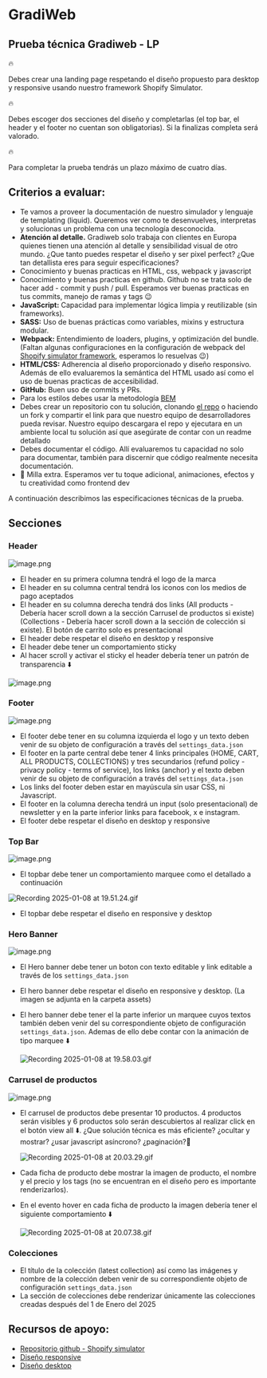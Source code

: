 # GradiWeb

## Prueba técnica Gradiweb - LP

<aside>
🔥

Debes crear una landing page respetando el diseño propuesto para desktop y responsive usando nuestro framework Shopify Simulator.

</aside>

<aside>
🔥

Debes escoger dos secciones del diseño y completarlas (el top bar, el header y el footer no cuentan son obligatorias). Si la finalizas completa será valorado.

</aside>

<aside>
🔥

Para completar la prueba tendrás un plazo máximo de cuatro días.

</aside>

## Criterios a evaluar:

- Te vamos a proveer la documentación de nuestro simulador y lenguaje de templating (liquid). Queremos ver como te desenvuelves, interpretas y solucionas un problema con una tecnología desconocida.
- **Atención al detalle.** Gradiweb solo trabaja con clientes en Europa quienes tienen una atención al detalle y sensibilidad visual de otro mundo. ¿Que tanto puedes respetar el diseño y ser pixel perfect? ¿Que tan detallista eres para seguir especificaciones?
- Conocimiento y buenas practicas en HTML, css, webpack y javascript
- Conocimiento y buenas practicas en github. Github no se trata solo de hacer add - commit y push / pull. Esperamos ver buenas practicas en tus commits, manejo de ramas y tags 😉
- **JavaScript:** Capacidad para implementar lógica limpia y reutilizable (sin frameworks).
- **SASS:** Uso de buenas prácticas como variables, mixins y estructura modular.
- **Webpack:** Entendimiento de loaders, plugins, y optimización del bundle. (Faltan algunas configuraciones en la configuración de webpack del [Shopify simulator framework](https://github.com/gradiweb/Shopify-simulator-Framework), esperamos lo resuelvas 😉)
- **HTML/CSS:** Adherencia al diseño proporcionado y diseño responsivo. Además de ello evaluaremos la semántica del HTML usado así como el uso de buenas practicas de accesibilidad.
- **GitHub:** Buen uso de commits y PRs.
- Para los estilos debes usar la metodología [BEM](https://en.bem.info/methodology/)
- Debes crear un repositorio con tu solución, clonando [el repo](https://github.com/gradiweb/Shopify-simulator-Framework) o haciendo un fork y compartir el link para que nuestro equipo de desarrolladores pueda revisar. Nuestro equipo descargara el repo y ejecutara en un ambiente local tu solución así que asegúrate de contar con un readme detallado
- Debes documentar el código. Allí evaluaremos tu capacidad no solo para documentar, también para discernir que código realmente necesita documentación.
- 🚜 Milla extra. Esperamos ver tu toque adicional, animaciones, efectos y tu creatividad como frontend dev

A continuación describimos las especificaciones técnicas de la prueba.

## Secciones

### Header

![image.png](https://prod-files-secure.s3.us-west-2.amazonaws.com/a04eab37-6250-4c4a-8363-e4194a3b4dee/96c9ac3a-223f-4335-b385-67e0c17aeb09/image.png)

- El header en su primera columna tendrá el logo de la marca
- El header en su columna central tendrá los iconos con los medios de pago aceptados
- El header en su columna derecha tendrá dos links (All products - Debería hacer scroll down a la sección Carrusel de productos si existe) (Collections - Debería hacer scroll down a la sección de colección si existe). El botón de carrito solo es presentacional
- El header debe respetar el diseño en desktop y responsive
- El header debe tener un comportamiento sticky
- Al hacer scroll y activar el sticky el header debería tener un patrón de transparencia ⬇️

![image.png](https://prod-files-secure.s3.us-west-2.amazonaws.com/a04eab37-6250-4c4a-8363-e4194a3b4dee/4e103f22-eda9-4789-8f0f-24c722e88be6/image.png)

### Footer

![image.png](https://prod-files-secure.s3.us-west-2.amazonaws.com/a04eab37-6250-4c4a-8363-e4194a3b4dee/631a5f8b-dc62-4d81-9fe1-0ca77a6414c2/image.png)

- El footer debe tener en su columna izquierda el logo y un texto deben venir de su objeto de configuración a través del `settings_data.json`
- El footer en la parte central debe tener 4 links principales (HOME, CART, ALL PRODUCTS, COLLECTIONS) y tres secundarios (refund policy - privacy policy - terms of service), los links (anchor) y el texto deben venir de su objeto de configuración a través del `settings_data.json`
- Los links del footer deben estar en mayúscula sin usar CSS, ni Javascript.
- El footer en la columna derecha tendrá un input (solo presentacional) de newsletter y en la parte inferior links para facebook, x e instagram.
- El footer debe respetar el diseño en desktop y responsive

### Top Bar

![image.png](https://prod-files-secure.s3.us-west-2.amazonaws.com/a04eab37-6250-4c4a-8363-e4194a3b4dee/516b4a6b-f2b7-4998-90ca-5ae2bd24dc58/image.png)

- El topbar debe tener un comportamiento marquee como el detallado a continuación

![Recording 2025-01-08 at 19.51.24.gif](https://prod-files-secure.s3.us-west-2.amazonaws.com/a04eab37-6250-4c4a-8363-e4194a3b4dee/898363cc-d5e1-4468-8f31-4df91304759c/Recording_2025-01-08_at_19.51.24.gif)

- El topbar debe respetar el diseño en responsive y desktop

### Hero Banner

![image.png](https://prod-files-secure.s3.us-west-2.amazonaws.com/a04eab37-6250-4c4a-8363-e4194a3b4dee/9ae257a9-c5d0-4b69-bbad-7da9768c3fd2/image.png)

- El Hero banner debe tener un boton con texto editable y link editable a través de los `settings_data.json`
- El hero banner debe respetar el diseño en responsive y desktop. (La imagen se adjunta en la carpeta assets)
- El hero banner debe tener el la parte inferior un marquee cuyos textos también deben venir del su correspondiente objeto de configuración `settings_data.json`. Ademas de ello debe contar con la animación de tipo marquee ⬇️

    ![Recording 2025-01-08 at 19.58.03.gif](https://prod-files-secure.s3.us-west-2.amazonaws.com/a04eab37-6250-4c4a-8363-e4194a3b4dee/c2bee3ba-3674-414d-bd6f-3593b43c2c21/Recording_2025-01-08_at_19.58.03.gif)


### Carrusel de productos

![image.png](https://prod-files-secure.s3.us-west-2.amazonaws.com/a04eab37-6250-4c4a-8363-e4194a3b4dee/2c0b54b7-2715-479d-a78a-4359f64aed32/image.png)

- El carrusel de productos debe presentar 10 productos. 4 productos serán visibles y 6 productos solo serán descubiertos al realizar click en el botón view all ⬇️.  ¿Que solución técnica es más eficiente? ¿ocultar y mostrar? ¿usar javascript asíncrono? ¿paginación?🤔

    ![Recording 2025-01-08 at 20.03.29.gif](https://prod-files-secure.s3.us-west-2.amazonaws.com/a04eab37-6250-4c4a-8363-e4194a3b4dee/66b6dec2-bc1f-430f-972b-5f1564df4d65/Recording_2025-01-08_at_20.03.29.gif)

- Cada ficha de producto debe mostrar la imagen de producto, el nombre y el precio y los tags (no se encuentran en el diseño pero es importante renderizarlos).
- En el evento hover en cada ficha de producto  la imagen debería tener el siguiente comportamiento ⬇️

    ![Recording 2025-01-08 at 20.07.38.gif](https://prod-files-secure.s3.us-west-2.amazonaws.com/a04eab37-6250-4c4a-8363-e4194a3b4dee/dba4f043-a94f-452f-b2e0-606de703808b/Recording_2025-01-08_at_20.07.38.gif)


### Colecciones

- El título de la colección (latest collection) así como las imágenes y nombre de la colección deben venir de su correspondiente objeto de configuración `settings_data.json`
- La sección de colecciones debe renderizar únicamente las colecciones creadas después del 1 de Enero del 2025

## Recursos de apoyo:

- [Repositorio github - Shopify simulator](https://github.com/gradiweb/Shopify-simulator-Framework)
- [Diseño responsive](https://drive.google.com/file/d/1us9IhwS3S0XcGdIBxZlAiBcCRidB_ToM/view?usp=sharing)
- [Diseño desktop](https://drive.google.com/file/d/17MhHrp978OjqwM0DLud_m70ZLi8ukYGr/view?usp=sharing)
